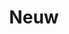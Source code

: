 ---
layout: women
meta: Black Laced Back Long Sleeve
avail: In-Stock
details: Lace Back
material: 100% Cotton
size: Fits Small
measure: L 26" W 19"
feature: A black cotton long sleeve tee with a deep front v-neck. This tee also features a laced textured back which is longer than the front of the tee.
cost: $56.00
title: Neuw
image: plain-1.jpg
category: plain
---